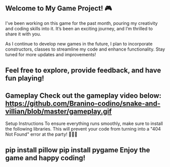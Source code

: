 Welcome to My Game Project! 🎮
-----------------------------------------------------------------------------------------------------------------------------------------------------------------------------------
I've been working on this game for the past month, pouring my creativity and coding skills into it. It’s been an exciting journey, and I’m thrilled to share it with you.

As I continue to develop new games in the future, I plan to incorporate constructors, classes to streamline my code and enhance functionality. Stay tuned for more updates and improvements!

Feel free to explore, provide feedback, and have fun playing!
-----------------------------------------------------------------------------------------------------------------------------------------------------------------------------------
Gameplay
Check out the gameplay video below:
https://github.com/Branino-codino/snake-and-villian/blob/master/gameplay.gif
-----------------------------------------------------------------------------------------------------------------------------------------------------------------------------------
Setup Instructions
To ensure everything runs smoothly, make sure to install the following libraries. This will prevent your code from turning into a "404 Not Found" error at the party! 🎉👨‍💻

pip install pillow
pip install pygame
Enjoy the game and happy coding!
-----------------------------------------------------------------------------------------------------------------------------------------------------------------------------------
